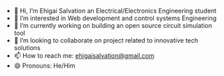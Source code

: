 - 👋 Hi, I’m Ehigai Salvation an Electrical/Electronics Engineering student
- 👀 I’m interested in Web development and control systems Engineering
- 🌱 I’m currently working on building an open source circuit simulation tool
- 💞️ I’m looking to collaborate on project related to innovative tech solutions
- 📫 How to reach me: ehigaisalvation@gmail.com
- 😄 Pronouns: He/Him

<!---
Imo-oje/Imo-oje is a ✨ special ✨ repository because its `README.md` (this file) appears on your GitHub profile.
You can click the Preview link to take a look at your changes.
--->
